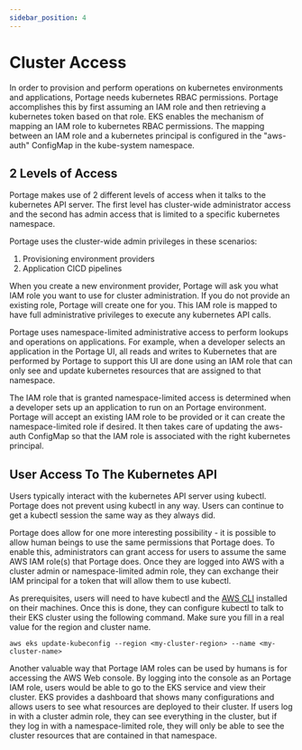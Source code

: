```yaml
---
sidebar_position: 4
---
```


# Cluster Access

In order to provision and perform operations on kubernetes environments and applications, Portage needs kubernetes RBAC permissions. Portage accomplishes this by first assuming an IAM role and then retrieving a kubernetes token based on that role. EKS enables the mechanism of mapping an IAM role to kubernetes RBAC permissions. The mapping between an IAM role and a kubernetes principal is configured in the "aws-auth" ConfigMap in the kube-system namespace.

## 2 Levels of Access

Portage makes use of 2 different levels of access when it talks to the kubernetes API server. The first level has cluster-wide administrator access and the second has admin access that is limited to a specific kubernetes namespace.

Portage uses the cluster-wide admin privileges in these scenarios:
  1. Provisioning environment providers
  1. Application CICD pipelines

When you create a new environment provider, Portage will ask you what IAM role you want to use for cluster administration. If you do not provide an existing role, Portage will create one for you. This IAM role is mapped to have full administrative privileges to execute any kubernetes API calls.

Portage uses namespace-limited administrative access to perform lookups and operations on applications. For example, when a developer selects an application in the Portage UI, all reads and writes to Kubernetes that are performed by Portage to support this UI are done using an IAM role that can only see and update kubernetes resources that are assigned to that namespace.

The IAM role that is granted namespace-limited access is determined when a developer sets up an application to run on an Portage environment. Portage will accept an existing IAM role to be provided or it can create the namespace-limited role if desired. It then takes care of updating the aws-auth ConfigMap so that the IAM role is associated with the right kubernetes principal.

## User Access To The Kubernetes API

Users typically interact with the kubernetes API server using kubectl. Portage does not prevent using kubectl in any way. Users can continue to get a kubectl session the same way as they always did.

Portage does allow for one more interesting possibility - it is possible to allow human beings to use the same permissions that Portage does. To enable this, administrators can grant access for users to assume the same AWS IAM role(s) that Portage does. Once they are logged into AWS with a cluster admin or namespace-limited admin role, they can exchange their IAM principal for a token that will allow them to use kubectl.

As prerequisites, users will need to have kubectl and the [AWS CLI](https://aws.amazon.com/cli/) installed on their machines. Once this is done, they can configure kubectl to talk to their EKS cluster using the following command. Make sure you fill in a real value for the region and cluster name.

```
aws eks update-kubeconfig --region <my-cluster-region> --name <my-cluster-name>
```

Another valuable way that Portage IAM roles can be used by humans is for accessing the AWS Web console. By logging into the console as an Portage IAM role, users would be able to go to the EKS service and view their cluster. EKS provides a dashboard that shows many configurations and allows users to see what resources are deployed to their cluster. If users log in with a cluster admin role, they can see everything in the cluster, but if they log in with a namespace-limited role, they will only be able to see the cluster resources that are contained in that namespace.

